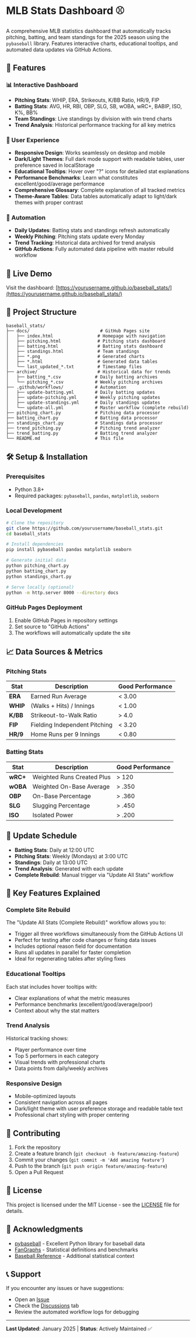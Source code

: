 # MLB Stats Dashboard ⚾

A comprehensive MLB statistics dashboard that automatically tracks pitching, batting, and team standings for the 2025 season using the `pybaseball` library. Features interactive charts, educational tooltips, and automated data updates via GitHub Actions.

## 🌟 Features

### 📊 Interactive Dashboard
- **Pitching Stats**: WHIP, ERA, Strikeouts, K/BB Ratio, HR/9, FIP
- **Batting Stats**: AVG, HR, RBI, OBP, SLG, SB, wOBA, wRC+, BABIP, ISO, K%, BB%
- **Team Standings**: Live standings by division with win trend charts
- **Trend Analysis**: Historical performance tracking for all key metrics

### 🎨 User Experience
- **Responsive Design**: Works seamlessly on desktop and mobile
- **Dark/Light Themes**: Full dark mode support with readable tables, user preference saved in localStorage
- **Educational Tooltips**: Hover over "?" icons for detailed stat explanations
- **Performance Benchmarks**: Learn what constitutes excellent/good/average performance
- **Comprehensive Glossary**: Complete explanation of all tracked metrics
- **Theme-Aware Tables**: Data tables automatically adapt to light/dark themes with proper contrast

### 🤖 Automation

- **Daily Updates**: Batting stats and standings refresh automatically
- **Weekly Pitching**: Pitching stats update every Monday
- **Trend Tracking**: Historical data archived for trend analysis
- **GitHub Actions**: Fully automated data pipeline with master rebuild workflow

## 🚀 Live Demo

Visit the dashboard: [https://yourusername.github.io/baseball_stats/](https://yourusername.github.io/baseball_stats/)

## 📁 Project Structure

```
baseball_stats/
├── docs/                           # GitHub Pages site
│   ├── index.html                 # Homepage with navigation
│   ├── pitching.html              # Pitching stats dashboard
│   ├── batting.html               # Batting stats dashboard
│   ├── standings.html             # Team standings
│   ├── *.png                      # Generated charts
│   ├── *.html                     # Generated data tables
│   └── last_updated_*.txt         # Timestamp files
├── archive/                       # Historical data for trends
│   ├── batting_*.csv             # Daily batting archives
│   └── pitching_*.csv            # Weekly pitching archives
├── .github/workflows/            # Automation
│   ├── update-batting.yml        # Daily batting updates
│   ├── update-pitching.yml       # Weekly pitching updates
│   ├── update-standings.yml      # Daily standings updates
│   └── update-all.yml            # Master workflow (complete rebuild)
├── pitching_chart.py             # Pitching data processor
├── batting_chart.py              # Batting data processor
├── standings_chart.py            # Standings data processor
├── trend_pitching.py             # Pitching trend analyzer
├── trend_batting.py              # Batting trend analyzer
└── README.md                     # This file
```

## 🛠️ Setup & Installation

### Prerequisites
- Python 3.8+
- Required packages: `pybaseball`, `pandas`, `matplotlib`, `seaborn`

### Local Development
```bash
# Clone the repository
git clone https://github.com/yourusername/baseball_stats.git
cd baseball_stats

# Install dependencies
pip install pybaseball pandas matplotlib seaborn

# Generate initial data
python pitching_chart.py
python batting_chart.py
python standings_chart.py

# Serve locally (optional)
python -m http.server 8000 --directory docs
```

### GitHub Pages Deployment
1. Enable GitHub Pages in repository settings
2. Set source to "GitHub Actions"
3. The workflows will automatically update the site

## 📈 Data Sources & Metrics

### Pitching Stats
| Stat | Description | Good Performance |
|------|-------------|------------------|
| **ERA** | Earned Run Average | < 3.00 |
| **WHIP** | (Walks + Hits) / Innings | < 1.00 |
| **K/BB** | Strikeout-to-Walk Ratio | > 4.0 |
| **FIP** | Fielding Independent Pitching | < 3.20 |
| **HR/9** | Home Runs per 9 Innings | < 0.80 |

### Batting Stats
| Stat | Description | Good Performance |
|------|-------------|------------------|
| **wRC+** | Weighted Runs Created Plus | > 120 |
| **wOBA** | Weighted On-Base Average | > .350 |
| **OBP** | On-Base Percentage | > .360 |
| **SLG** | Slugging Percentage | > .450 |
| **ISO** | Isolated Power | > .200 |

## 🔄 Update Schedule

- **Batting Stats**: Daily at 12:00 UTC
- **Pitching Stats**: Weekly (Mondays) at 3:00 UTC  
- **Standings**: Daily at 13:00 UTC
- **Trend Analysis**: Generated with each update
- **Complete Rebuild**: Manual trigger via "Update All Stats" workflow

## 🎯 Key Features Explained

### Complete Site Rebuild
The "Update All Stats (Complete Rebuild)" workflow allows you to:
- Trigger all three workflows simultaneously from the GitHub Actions UI
- Perfect for testing after code changes or fixing data issues
- Includes optional reason field for documentation
- Runs all updates in parallel for faster completion
- Ideal for regenerating tables after styling fixes

### Educational Tooltips
Each stat includes hover tooltips with:
- Clear explanations of what the metric measures
- Performance benchmarks (excellent/good/average/poor)
- Context about why the stat matters

### Trend Analysis
Historical tracking shows:
- Player performance over time
- Top 5 performers in each category
- Visual trends with professional charts
- Data points from daily/weekly archives

### Responsive Design

- Mobile-optimized layouts
- Consistent navigation across all pages
- Dark/light theme with user preference storage and readable table text
- Professional chart styling with proper centering

## 🤝 Contributing

1. Fork the repository
2. Create a feature branch (`git checkout -b feature/amazing-feature`)
3. Commit your changes (`git commit -m 'Add amazing feature'`)
4. Push to the branch (`git push origin feature/amazing-feature`)
5. Open a Pull Request

## 📝 License

This project is licensed under the MIT License - see the [LICENSE](LICENSE) file for details.

## 🙏 Acknowledgments

- [pybaseball](https://github.com/jldbc/pybaseball) - Excellent Python library for baseball data
- [FanGraphs](https://www.fangraphs.com/) - Statistical definitions and benchmarks
- [Baseball Reference](https://www.baseball-reference.com/) - Additional statistical context

## 📞 Support

If you encounter any issues or have suggestions:
- Open an [Issue](https://github.com/yourusername/baseball_stats/issues)
- Check the [Discussions](https://github.com/yourusername/baseball_stats/discussions) tab
- Review the automated workflow logs for debugging

---

**Last Updated**: January 2025 | **Status**: Actively Maintained ✅
